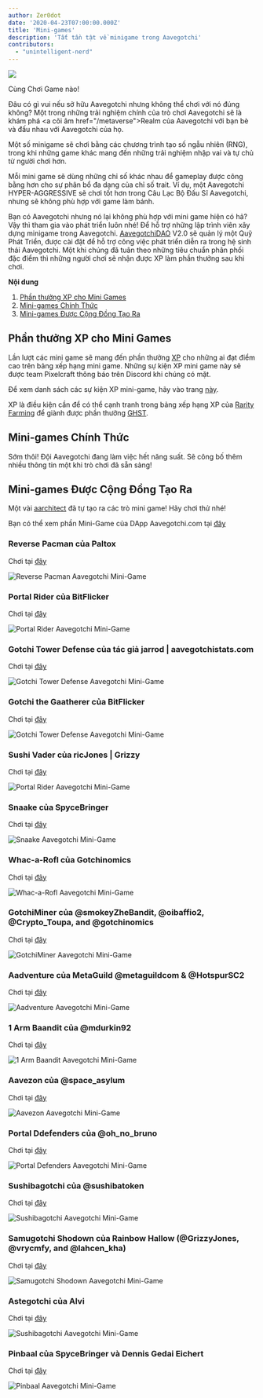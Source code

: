 ```yaml
---
author: Zer0dot
date: '2020-04-23T07:00:00.000Z'
title: 'Mini-games'
description: 'Tất tần tật về minigame trong Aavegotchi'
contributors:
  - "unintelligent-nerd"
---
```


<div class="headerImageContainer">
<img class="headerImage" src="/minigames/gotchi_btc_gamer.png">
<p class="headerImageText">Cùng Chơi Game nào!</p>
</div>

Đâu có gì vui nếu sở hữu Aavegotchi nhưng không thể chơi với nó đúng không? Một trong những trải nghiệm chính của trò chơi Aavegotchi sẽ là khám phá <a cõi âm href="/metaverse">Realm</a> của Aavegotchi với bạn bè và đấu nhau với Aavegotchi của họ.

Một số minigame sẽ chơi bằng các chương trình tạo số ngẫu nhiên (RNG), trong khi những game khác mang đến những trải nghiệm nhập vai và tự chủ từ người chơi hơn.

Mỗi mini game sẽ dùng những chỉ số khác nhau để gameplay được công bằng hơn cho sự phân bổ đa dạng của chỉ số trait. Ví dụ, một Aavegotchi HYPER-AGGRESSIVE sẽ chơi tốt hơn trong Câu Lạc Bộ Đấu Sĩ Aavegotchi, nhưng sẽ không phù hợp với game làm bánh.

Bạn có Aavegotchi nhưng nó lại không phù hợp với mini game hiện có hả? Vậy thì tham gia vào phát triển luôn nhé! Để hỗ trợ những lập trình viên xây dựng minigame trong Aavegotchi. [AavegotchiDAO](/dao) V2.0 sẽ quản lý một Quỹ Phát Triển, được cài đặt để hỗ trợ công việc phát triển diễn ra trong hệ sinh thái Aavegotchi. Một khi chúng đã tuân theo những tiêu chuẩn phân phối đặc điểm thì những người chơi sẽ nhận được XP làm phần thưởng sau khi chơi.

<div class="contentsBox">

**Nội dung**

<ol>
<li><a href=#xp-rewards-for-mini-games>Phần thưởng XP cho Mini Games</a></li>
<li><a href=#official-mini-games>Mini-games Chính Thức</a></li>
<li><a href=#community-created-mini-games>Mini-games Được Cộng Đồng Tạo Ra</a></li>
</ol>

</div>

## Phần thưởng XP cho Mini Games
Lần lượt các mini game sẽ mang đến phần thưởng [XP](/xp) cho những ai đạt điểm cao trên bảng xếp hạng mini game. Những sự kiện XP mini game này sẽ được team Pixelcraft thông báo trên Discord khi chúng có mặt.

Để xem danh sách các sự kiện XP mini-game, hãy vào trang [này](/minigame-xp-events).

XP là điều kiện cần để có thể cạnh tranh trong bảng xếp hạng XP của [Rarity Farming](/rarity-farming) để giành được phần thưởng [GHST](/ghst).

## Mini-games Chính Thức
Sớm thôi! Đội Aavegotchi đang làm việc hết năng suất. Sẽ công bố thêm nhiều thông tin một khi trò chơi đã sẵn sàng!

## Mini-games Được Cộng Đồng Tạo Ra

Một vài [aarchitect](/aarchitect) đã tự tạo ra các trò mini game! Hãy chơi thử nhé!

Bạn có thể xem phần Mini-Game của DApp Aavegotchi.com tại [đây](https://aavegotchi.com/minigames)

### Reverse Pacman của Paltox

Chơi tại [đây](https://cryptolve.com/aavegotchi_pacman/)

<img class = "bodyImage" src = "/minigames/reverse-pacman.png" alt = "Reverse Pacman Aavegotchi Mini-Game" />

### Portal Rider của BitFlicker

Chơi tại [đây](https://bitflicker.tech/aavegotchi/rider/)

<img class = "bodyImage" src = "/minigames/portal-rider.png" alt = "Portal Rider Aavegotchi Mini-Game" />

### Gotchi Tower Defense của tác giả jarrod | aavegotchistats.com

Chơi tại [đây](https://aavegotchistats.com/td)

<img class = "bodyImage" src = "/minigames/gotchi-tower-defense.png" alt = "Gotchi Tower Defense Aavegotchi Mini-Game" />

### Gotchi the Gaatherer của BitFlicker

Chơi tại [đây](https://gotchigaatherer.gg/)

<img class = "bodyImage" src = "/minigames/gotchi-the-gaatherer.png" alt = "Gotchi Tower Defense Aavegotchi Mini-Game" />

### Sushi Vader của ricJones | Grizzy

Chơi tại [đây](https://sushivader.com/)

<img class = "bodyImage" src = "/minigames/sushi-vader.png" alt = "Portal Rider Aavegotchi Mini-Game" />

### Snaake của SpyceBringer

Chơi tại [đây](https://snaake.gg/)

<img class = "bodyImage" src = "/minigames/snaake.png" alt = "Snaake Aavegotchi Mini-Game" />

### Whac-a-Rofl của Gotchinomics

Chơi tại [đây](https://whacarofl.com/)

<img class = "bodyImage" src = "/minigames/whac-a-rofl.png" alt = "Whac-a-Rofl Aavegotchi Mini-Game" />

### GotchiMiner của @smokeyZheBandit, @oibaffio2, @Crypto_Toupa, and @gotchinomics

Chơi tại [đây](https://gotchiminer.rocks/)

<img class = "bodyImage" src = "/minigames/gotchiminer.png" alt = "GotchiMiner Aavegotchi Mini-Game" />

### Aadventure của MetaGuild @metaguildcom & @HotspurSC2

Chơi tại [đây](https://hotspurhn.github.io/)

<img class = "bodyImage" src = "/minigames/aadventure.png" alt = "Aadventure Aavegotchi Mini-Game" />

### 1 Arm Baandit của @mdurkin92

Chơi tại [đây](https://gotchi-slots-r9mxieta7-h0m13.vercel.app/)

<img class = "bodyImage" src = "/minigames/one-arm-baandit.png" alt = "1 Arm Baandit Aavegotchi Mini-Game" />

### Aavezon của @space_asylum

Chơi tại [đây](https://mikekrow.com/games/aavezon/index.html)

<img class = "bodyImage" src = "/minigames/aavezon.png" alt = "Aavezon Aavegotchi Mini-Game" />

### Portal Ddefenders của @oh_no_bruno

Chơi tại [đây](https://square-wildflower-4590.on.fleek.co/)

<img class = "bodyImage" src = "/minigames/portal-defenders.png" alt = "Portal Defenders Aavegotchi Mini-Game" />

### Sushibagotchi của @sushibatoken

Chơi tại [đây](https://www.sushibatoken.com/hackathons/aavegotchi-game-jam/)

<img class = "bodyImage" src = "/minigames/sushibagotchi.png" alt = "Sushibagotchi Aavegotchi Mini-Game" />

### Samugotchi Shodown của Rainbow Hallow (@GrizzyJones, @vrycmfy, and @lahcen_kha)

Chơi tại [đây](https://samugotchi-shodown.vercel.app/)

<img class = "bodyImage" src = "/minigames/samugotchi-shodown.png" alt = "Samugotchi Shodown Aavegotchi Mini-Game" />

### Astegotchi của Alvi

Chơi tại [đây](https://astegotchi.aavegames.com/)

<img class = "bodyImage" src = "/minigames/astegotchi.png" alt = "Sushibagotchi Aavegotchi Mini-Game" />

### Pinbaal của SpyceBringer và Dennis Gedai Eichert

Chơi tại [đây](https://pinbaal.com)

<img class = "bodyImage" src = "/minigames/pinbaal.png" alt = "Pinbaal Aavegotchi Mini-Game" />

